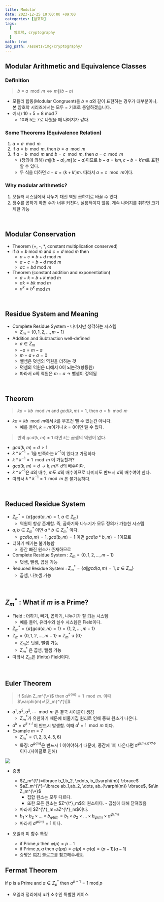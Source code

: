 ```yaml
---
title: Modular
date: 2023-12-25 10:00:00 +09:00
categories: [암호학]
tags:
  [
    암호학, cryptography
  ]
math: true
img_path: /assets/img/cryptography/
---
```



## Modular Arithmetic and Equivalence Classes

### Definition
> $b\equiv a \mod m \iff m\|(b-a)$

- 모듈러 합동(Modular Congruent)을 $b\equiv a$와 같이 표현하는 경우가 대부분이나, 본 암호학 시리즈에서는 모두 $=$ 기호로 통일하겠습니다.
- 예시) $10+5=8$ mod 7
  - 10과 5는 7로 나눴을 때 나머지가 같다.
    
### Some Theorems (Equivalence Relation)
1. $a=a \mod m$
2. If $a=b\mod m$, then $b=a \mod m$
3. If $a=b \mod m$ and $b=c \mod m$, then $a=c \mod m$
    - (정의에 의해) $m\|(b-a), m\|(c-a)$이므로 $b-a=km, c-b=k'm$로 표현할 수 있다.
    - 두 식을 더하면 $c-a=(k+k')m$. 따라서 $a=c \mod m$이다.

### Why modular arithmetic?
1. 모듈러 시스템에서 나누기 대신 역원 곱하기로 바꿀 수 있다.
2. 정수를 곱하기 하면 수가 너무 커진다. 실용적이지 않음. 계속 나머지를 취하면 크기 제한 가능


<br>

## Modular Conservation
- Theorem (+, -, *, constant multiplication conserved)
- if $a=b$ mod $m$ and $c=d$ mod $m$ then
  - $a+c=b+d$  mod $m$
  - $a-c=b-d$  mod $m$
  - $ac=bd$ mod $m$
- Theorem (constant addition and exponentiation)
  - $a+k=b+k$ mod $m$
  - $ak=bk$ mod $m$
  - $a^k=b^k$ mod $m$

<br>

## Residue System and Meaning

- Complete Residue System - 나머지만 생각하는 시스템
    - $Z_m=\lbrace 0, 1, 2, \dots, m-1\rbrace$
- Addition and Subtraction well-defined
    - $a\in Z_m$
    - $-a=m-a$
    - $m-a+a=0$
    - 뺄셈은 덧셈의 역원을 더하는 것
    - 덧셈의 역원은 더해서 0이 되는것(항등원)
    - 따라서 $a$의 역원은 $m-a$ → 뺄셈이 정의됨

<br>

## Theorem

> $ka=kb \mod m$ and $gcd(k, m)=1$, then $a=b \mod m$

- $ka=kb \mod m$에서 $k$를 무조건 땔 수 있는건 아니다.
    - 예를 들어, $k=m$이거나 $k=0$이면 땔 수 없다.

> 만약 $gcd(k, m)\ne1$ 라면 $k$는 곱셈의 역원이 없다.

- $gcd(k,m)=d>1$
- $k*k^{-1}=1$을 만족하는 $k^{-1}$이 있다고 가정하자
- $k*k^{-1} =1 \mod m$ 이 가능할까?
- $gcd(k, m)=d \rightarrow k, m$은 $d$의 배수이다.
- $k*k^{-1}$은 $d$의 배수, $m$도 $d$의 배수이므로 나머지도 반드시 $d$의 배수여야 한다.
- 따라서 $k*k^{-1} =1 \mod m$ 은 불가능하다.

<br>

## Reduced Residue System
- $Z^*_m= \lbrace a\|gcd(a, m)=1, a\in Z_m \rbrace$
  - 역원이 항상 존재함. 즉, 곱하기와 나누기가 모두 정의가 가능한 시스템
- $a, b \in Z^*_m$ 이면 $a*b\in Z^*_m$ 이다.
  - $gcd(a, m)=1, gcd(b, m)=1$ 이면 $gcd(a*b, m)=1$이므로
- 더하기 빼기는 불가능함
    - 중간 빠진 원소가 존재하므로
- Complete Residue System : $Z_m=\lbrace 0, 1, 2, \dots, m-1 \rbrace$
    - 덧셈, 뺄셈, 곱셈 가능
- Reduced Residue System : $Z^*_m= \lbrace a\|gcd(a, m)=1, a\in Z_m \rbrace$
    - 곱셈, 나눗셈 가능

<br>

## $Z^*_m$  : What if $m$ is a Prime?
- Field : 더하기, 빼기, 곱하기, 나누기가 잘 되는 시스템
  - 예를 들어, 유리수와 실수 시스템은 Field이다.
- $Z^*_m= \lbrace a\|gcd(a, m)=1\rbrace=\lbrace 1, 2, \dots, m-1\rbrace$
- $Z_m=\lbrace 0, 1, 2, \dots, m-1\rbrace=Z^*_m \cup \{0\}$
  - $Z_m$은 덧셈, 뺄셈 가능
  - $Z^*_m$ 은 곱셈, 뺄셈 가능
- 따라서 $Z_m$은 (finite) Field이다.

<br>

## Euler Theorem

> If $a\in Z_m^{\*}$ then $a^{\varphi(m)}=1 \mod m$. 이때 $\varphi(m)=\|Z_m{^\*}\|$

- $a^1, a^2, a^2, \cdots \mod m$ 은 결국 사이클이 생김
    - $Z^*_m$가 유한하기 때문에 비둘기집 원리로 인해 중복 원소가 나온다.
- $a^k=a^{k+l}$ 이 반드시 발생함. 이때 $a^l=1 \mod m$ 이다.
- Example $m=7$
    - $Z^*_m=\lbrace 1, 2, 3, 4, 5, 6 \rbrace$
    - 특징: $a^{\varphi(m)}$은 반드시 1 이어야하기 때문에, 중간에 1이 나온다면 $a^{\varphi(m)의 약수}$ 이다.(사이클로 인해)
    
![](1.png)
    
- 증명
  - $Z_m^{\*}=\lbrace b_1,b_2, \cdots, b_{\varphi(m)} \rbrace$
  - $aZ_m^{\*}=\lbrace ab_1,ab_2, \dots, ab_{\varphi(m)} \rbrace$, $a\in Z_m^{\*}$
      - 집합 원소는 모두 다르다.
      - 또한 모든 원소는 $Z^{\*}_m$의 원소이다. - 곱셈에 대해 닫혀있음
  - 따라서 $Z^{\*}_m=aZ^{\*}_m$이다.
  - $b_1\times b_2\times\dots \times b_{\varphi(m)}=b_1\times b_2\times\dots \times b_{\varphi(m)}\times a^{\varphi(m)}$
  - 따라서 $a^{\varphi(m)}=1$ 이다.

- 오일러 피 함수 특징
  - if Prime $p$ then $\varphi(p) = p-1$
  - if Prime $p, q$ then $\varphi(pq) = \varphi(p)\times\varphi(q)=(p-1)(q-1)$
  - 증명은 [여기](https://dimenchoi.tistory.com/52) 블로그를 참고해주세요.

## Fermat Theorem
if $p$ is a Prime and $a\in Z^*_p$ then $a^{p-1}=1$ mod $p$

- 오일러 정리에서 $a$가 소수인 특별한 케이스
